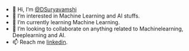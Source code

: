 - 👋 Hi, I’m [@DSuryavamshi](https://github.com/DSuryavamshi)
- 👀 I’m interested in Machine Learning and AI stuffs.
- 🌱 I’m currently learning Machine Learning.
- 💞️ I’m looking to collaborate on anything related to Machinelearning, Deeplearning and AI.
- 📫 Reach me [linkedin](https://www.linkedin.com/in/dhanush-suryavamshi-29808313a/).

<!---
DSuryavamshi/DSuryavamshi is a ✨ special ✨ repository because its `README.md` (this file) appears on your GitHub profile.
You can click the Preview link to take a look at your changes.
--->
